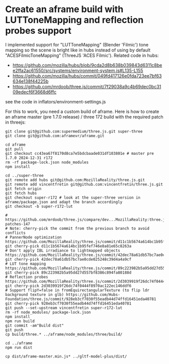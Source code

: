 # Create an aframe build with LUTToneMapping and reflection probes support

I implemented support for "LUTToneMapping" (Blender 'Filmic') tone mapping so the scene is bright like in hubs instead of using by default "ACESFilmicToneMapping" (ThreeJS 'ACES Filmic'). Related code in hubs:

- https://github.com/mozilla/hubs/blob/9cda2d8b638b039843d6311c8bee2ffa2ac61550/src/systems/environment-system.js#L135-L155
- https://github.com/mozilla/hubs/commit/049fd417126e0fda723ee7bf63634e138f44225b
- https://github.com/mrdoob/three.js/commit/7f29038a9c4b69dec0bc3109edecf6f3668d6ffc

see the code in inflators/environment-settings.js

For this to work, you need a custom build of aframe.
Here is how to create an aframe master (pre 1.7.0 release) / three 172 build with the required patch in threejs:

```
git clone git@github.com:supermedium/three.js.git super-three
git clone git@github.com:aframevr/aframe.git

cd aframe
git pull
git checkout cc43ea67f8170d8ca7e5bdcbaade031df103801e # master pre 1.7.0 2024-12-31 r172
rm -rf package-lock.json node_modules
npm install

cd ../super-three
git remote add hubs git@github.com:MozillaReality/three.js.git
git remote add vincentfretin git@github.com:vincentfretin/three.js.git
git fetch origin
git fetch hubs
git checkout super-r172 # look at the super-three version in aframe/package.json and adapt the branch accordingly
git checkout -b super-r172-lut

# https://github.com/mrdoob/three.js/compare/dev...MozillaReality:three.js:hubs-patches-147
# Note: cherry-pick the commit from the previous branch to avoid conflicts
# PannerNode optimization https://github.com/MozillaReality/three.js/commit/d11c1b5674a614bc1b95fef746e8a81e65c8263a
git cherry-pick d11c1b5674a614bc1b95fef746e8a81e65c8263a
# Don't apply IBL irradiance to lightmapped objects https://github.com/MozillaReality/three.js/commit/42dec78a61db57bc7ae0cde025248c39d4a4a9cf
git cherry-pick 42dec78a61db57bc7ae0cde025248c39d4a4a9cf
# LUT tone mapping https://github.com/MozillaReality/three.js/commit/89c223982b5a95dd27d557bf8386c894fa80188d
git cherry-pick 89c223982b5a95dd27d557bf8386c894fa80188d
# Reflection probes https://github.com/MozillaReality/three.js/commit/2d3039919f26dc74f0444f8970ac122ec146ddf6
git cherry-pick 2d3039919f26dc74f0444f8970ac122ec146ddf6
# Support flipY=false in fromEquirectangularTexture (to flip ldr background texture in glb) https://github.com/Hubs-Foundation/three.js/commit/928eb3cf7030f55eadb44d74ffd16451eda40781
git cherry-pick 928eb3cf7030f55eadb44d74ffd16451eda40781
git push --set-upstream vincentfretin super-r172-lut
rm -rf node_modules/ package-lock.json
npm install
npm run build
git commit -am"Build dist"
git push
cp build/three.* ../aframe/node_modules/three/build/

cd ../aframe
npm run dist

cp dist/aframe-master.min.js* ../gltf-model-plus/dist/
```
